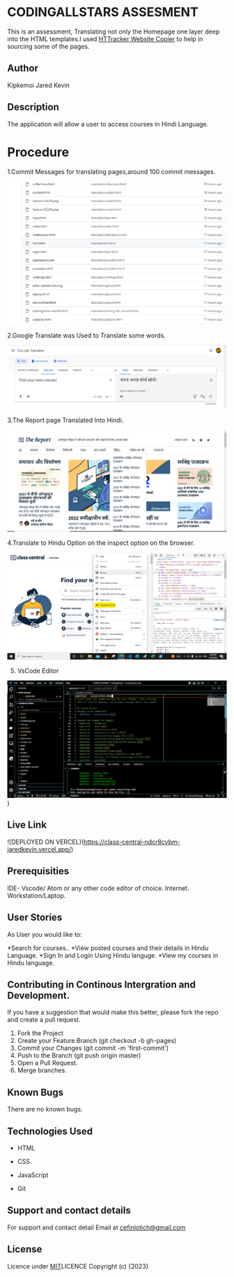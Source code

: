 # CODINGALLSTARS ASSESMENT

This is an assessment, Translating not only  the Homepage one layer deep into the HTML templates.I used 
[HTTracker Website Copier](https://www.httrack.com/)  to help in sourcing some of the pages.

## Author
Kipkemoi Jared Kevin

## Description
The application will allow a user to access courses in Hindi Language.

# Procedure

1.Commit Messages for translating pages,around 100 commit messages.

![Commit Messages](https://github.com/JAREDKEVIN/ClassCentral/blob/ca5c127dc2fb305a97c6e291255a1d690b7d73d2/assets/commits%20screenshot.PNG)


2.Google Translate was Used to Translate some words.

![Google translate](https://github.com/JAREDKEVIN/ClassCentral/blob/41d7aee4a73942a59c20d848b7afe61e4d4e0e0d/assets/google%20translate%20screenshot.PNG)


3.The Report page  Translated Into Hindi.

![Report Page](https://github.com/JAREDKEVIN/ClassCentral/blob/29951f0dfc739a631438e55a7b5e4e4a2429d406/assets/The%20Report%20screenshot.png)

4.Translate to Hindu Option on the inspect option on the browser.

![Translate to Hindu](https://github.com/JAREDKEVIN/ClassCentral/blob/71ae3e5b70ace21d71d62bb567bd8f8184b9f17c/assets/translate%20to%20hindi.png)

5. VsCode Editor

![vscode](https://github.com/JAREDKEVIN/ClassCentral/blob/fb26420d4dd69b6d328cacd42ee323f60c3d1dd3/assets/vscode%20editor.PNG))

## Live Link

![DEPLOYED ON VERCEL)(https://class-central-ndcr8cvbm-jaredkevin.vercel.app/)


## Prerequisities
IDE- Vscode/ Atom or any other code editor of choice.
Internet.
Workstation/Laptop.


## User Stories
As User you would like to:

*Search for courses..
*View posted courses and their details in Hindu Language.
*Sign In and Login Using Hindu languge.
*View my courses in Hindu language.

## Contributing in Continous Intergration and Development.
If you have a suggestion that would make this better, please fork the repo and create a pull request.

1. Fork the Project
2. Create your Feature Branch (git checkout -b gh-pages)
3. Commit your Changes (git commit -m 'first-commit')
4. Push to the Branch (git push origin master)
5. Open a Pull Request.
6. Merge branches.

## Known Bugs
There are no known bugs.

## Technologies Used
* HTML

* CSS

* JavaScript

* Git

## Support and contact details

For support and contact detail Email at cefinlotich@gmail.com

## License
Licence under [MIT](https://choosealicense.com/licenses/mit/#)LICENCE 
Copyright (c) {2023} 


